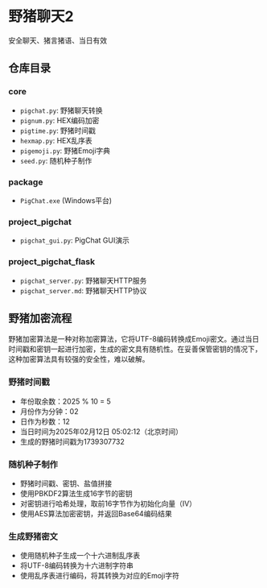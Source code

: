 # 野猪聊天2

安全聊天、猪言猪语、当日有效

## 仓库目录

### core
- `pigchat.py`: 野猪聊天转换
- `pignum.py`: HEX编码加密
- `pigtime.py`: 野猪时间戳
- `hexmap.py`: HEX乱序表
- `pigemoji.py`: 野猪Emoji字典
- `seed.py`: 随机种子制作

### package
- `PigChat.exe` (Windows平台)

### project_pigchat
- `pigchat_gui.py`: PigChat GUI演示

### project_pigchat_flask
- `pigchat_server.py`: 野猪聊天HTTP服务
- `pigchat_server.md`: 野猪聊天HTTP协议

## 野猪加密流程

野猪加密算法是一种对称加密算法，它将UTF-8编码转换成Emoji密文。通过当日时间戳和密钥一起进行加密，生成的密文具有随机性。在妥善保管密钥的情况下，这种加密算法具有较强的安全性，难以破解。

### 野猪时间戳

- 年份取余数：2025 % 10 = 5
- 月份作为分钟：02
- 日作为秒数：12
- 当日时间为2025年02月12日 05:02:12（北京时间）
- 生成的野猪时间戳为1739307732

### 随机种子制作

- 野猪时间戳、密钥、盐值拼接
- 使用PBKDF2算法生成16字节的密钥
- 对密钥进行哈希处理，取前16字节作为初始化向量（IV）
- 使用AES算法加密密钥，并返回Base64编码结果

### 生成野猪密文

- 使用随机种子生成一个十六进制乱序表
- 将UTF-8编码转换为十六进制字符串
- 使用乱序表进行编码，将其转换为对应的Emoji字符